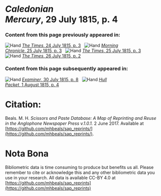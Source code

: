 # *Caledonian Mercury*, 29 July 1815, p. 4  
  
### Content from this page previously appeared in:  
![Hand](http://scissorsandpaste.net/wp-content/uploads/2017/06/smallhandpointer.png) [*The Times*, 24 July 1815, p. 3](https://mhbeals.github.io/sap_html/The-Times/The-Times-24-July-1815-p-3)  
![Hand](http://scissorsandpaste.net/wp-content/uploads/2017/06/smallhandpointer.png) [*Morning Chronicle*, 25 July 1815, p. 3](https://mhbeals.github.io/sap_html/Morning-Chronicle/Morning-Chronicle-25-July-1815-p-3)  
![Hand](http://scissorsandpaste.net/wp-content/uploads/2017/06/smallhandpointer.png) [*The Times*, 25 July 1815, p. 3](https://mhbeals.github.io/sap_html/The-Times/The-Times-25-July-1815-p-3)  
![Hand](http://scissorsandpaste.net/wp-content/uploads/2017/06/smallhandpointer.png) [*The Times*, 26 July 1815, p. 2](https://mhbeals.github.io/sap_html/The-Times/The-Times-26-July-1815-p-2)  
  
### Content from this page subsequently appeared in:  
![Hand](http://scissorsandpaste.net/wp-content/uploads/2017/06/smallhandpointer.png) [*Examiner*, 30 July 1815, p. 8](https://mhbeals.github.io/sap_html/Examiner/Examiner-30-July-1815-p-8)  
![Hand](http://scissorsandpaste.net/wp-content/uploads/2017/06/smallhandpointer.png) [*Hull Packet*, 1 August 1815, p. 4](https://mhbeals.github.io/sap_html/Hull-Packet/Hull-Packet-1-August-1815-p-4)  


# Citation: 

Beals. M. H. *Scissors and Paste Database: A Map of Reprinting and Reuse in the Anglophone Newspaper Press v.1.0.1.* 2 June 2017. Available at [https://github.com/mhbeals/sap_reprints/](https://github.com/mhbeals/sap_reprints/). 

# Nota Bona

Bibliometric data is time consuming to produce but benefits us all. Please remember to cite or acknowledge this and any other bibliometric data you use in your research. All data is available CC-BY 4.0 at [https://github.com/mhbeals/sap_reprints](https://github.com/mhbeals/sap_reprints)